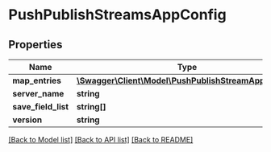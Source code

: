 # PushPublishStreamsAppConfig

## Properties
Name | Type | Description | Notes
------------ | ------------- | ------------- | -------------
**map_entries** | [**\Swagger\Client\Model\PushPublishStreamAppConfig[]**](PushPublishStreamAppConfig.md) |  | 
**server_name** | **string** |  | 
**save_field_list** | **string[]** |  | [optional] 
**version** | **string** |  | 

[[Back to Model list]](../README.md#documentation-for-models) [[Back to API list]](../README.md#documentation-for-api-endpoints) [[Back to README]](../README.md)


